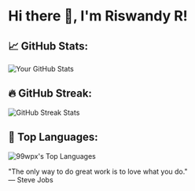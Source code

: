 # Hi there 👋, I'm Riswandy R!

## 📈 GitHub Stats:
![Your GitHub Stats](https://github-readme-stats.vercel.app/api?username=99wpx&show_icons=true&count_private=true&hide=prs&theme=radical)

## 🔥 GitHub Streak:
![GitHub Streak Stats](https://github-readme-streak-stats.herokuapp.com/?user=99wpx&theme=radical)

## 💬 Top Languages:
![99wpx's Top Languages](https://github-readme-stats.vercel.app/api/top-langs/?username=99wpx&theme=dracula&show_icons=true&hide_border=false&layout=compact)

"The only way to do great work is to love what you do."  
— Steve Jobs
